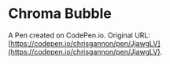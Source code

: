 # Chroma Bubble

A Pen created on CodePen.io. Original URL: [https://codepen.io/chrisgannon/pen/JjawgLV](https://codepen.io/chrisgannon/pen/JjawgLV).

